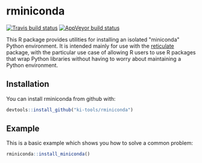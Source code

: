 # rminiconda

[![Travis build status](https://travis-ci.org/ki-tools/rminiconda.svg?branch=master)](https://travis-ci.org/ki-tools/rminiconda)
[![AppVeyor build status](https://ci.appveyor.com/api/projects/status/github/ki-tools/rminiconda?branch=master&svg=true)](https://ci.appveyor.com/project/hafen/rminiconda)

This R package provides utilities for installing an isolated "miniconda" Python environment. It is intended mainly for use with the [reticulate](https://rstudio.github.io/reticulate/) package, with the particular use case of allowing R users to use R packages that wrap Python libraries without having to worry about maintaining a Python environment.

## Installation

You can install rminiconda from github with:

``` r
devtools::install_github("ki-tools/rminiconda")
```

## Example

This is a basic example which shows you how to solve a common problem:

``` r
rminiconda::install_miniconda()
```
